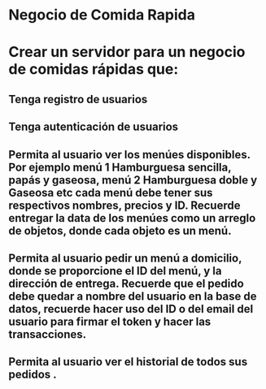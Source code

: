 # Negocio de Comida Rapida

# Crear un servidor para un negocio de comidas rápidas  que:
## Tenga registro de usuarios
## Tenga autenticación de usuarios
## Permita al usuario ver los menúes disponibles. Por ejemplo menú 1 Hamburguesa sencilla, papás y gaseosa, menú 2 Hamburguesa doble y Gaseosa etc cada menú debe tener sus respectivos nombres, precios y ID. Recuerde entregar la data de los menúes como un arreglo de objetos, donde cada objeto es un menú.
## Permita al usuario pedir un menú a domicilio, donde se proporcione el ID del menú, y la dirección de entrega. Recuerde que el pedido debe quedar a nombre del usuario en la base de datos, recuerde hacer uso del ID o del email del usuario para firmar el token y hacer las transacciones.
## Permita al usuario ver el historial de todos sus pedidos .